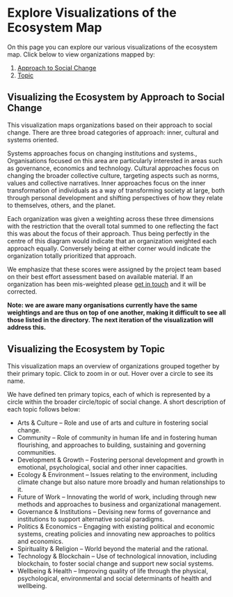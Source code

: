 
# Explore Visualizations of the Ecosystem Map
On this page you can explore our various visualizations of the ecosystem map. Click below to view organizations mapped by:
1. [Approach to Social Change](#Visualizing-the-Ecosystem-by-Approach-to-Social-Change)
2. [Topic](#Visualizing-the-Ecosystem-by-Topic)

## Visualizing the Ecosystem by Approach to Social Change

This visualization maps organizations based on their approach to social change. There are three broad categories of approach: inner, cultural and systems oriented. 



Systems approaches focus on changing institutions and systems., Organisations focused on this area are particularly interested in areas such as governance, economics and technology. Cultural approaches focus on changing the broader collective culture, targeting aspects such as norms, values and collective narratives. Inner approaches focus  on the inner transformation of individuals as a way of transforming society at large, both through personal development and shifting  perspectives of how they relate to themselves, others, and the planet. 

Each organization was given a weighting across these three dimensions with the restriction that the overall total summed to one reflecting the fact this was about the focus of their approach. Thus being perfectly in the centre of this diagram would indicate that an organization weighted each approach equally. Conversely being at either corner would indicate the organization totally prioritized that approach. 

We emphasize that these scores were assigned by the project team based on their best effort assessment based on available material. If an organization has been mis-weighted please [get in touch][contact] and it will be corrected. 

**Note: we are aware many organisations currently have the same weightings and are thus on top of one another, making it difficult to see all those listed in the directory. The next iteration of the visualization will address this.**

[contact]: https://lifeitself.us/contact/

## Visualizing the Ecosystem by Topic

This visualization maps an overview of organizations grouped together by their primary topic. Click to zoom in or out. Hover over a circle to see its name. 


We have defined ten primary topics, each of which is represented by a circle within the broader circle/topic of social change. A short description of each topic follows below:
- Arts & Culture – Role and use of arts and culture in fostering social change.
- Community – Role of community in human life and in fostering human flourishing, and approaches to building, sustaining and governing communities.
- Development & Growth – Fostering personal development and growth in emotional, psychological, social and other inner capacities.
- Ecology & Environment – Issues relating to the environment, including climate change but also nature more broadly and human relationships to it.
- Future of Work – Innovating the world of work, including through new methods and approaches to business and organizational management.
- Governance & Institutions – Devising new forms of governance and institutions to support alternative social paradigms.
- Politics & Economics – Engaging with existing political and economic systems, creating policies and innovating new approaches to politics and economics.
- Spirituality & Religion – World beyond the material and the rational.
- Technology & Blockchain – Use of technological innovation, including blockchain, to foster social change and support new social systems.
- Wellbeing & Health – Improving quality of life through the physical, psychological, environmental and social determinants of health and wellbeing.
